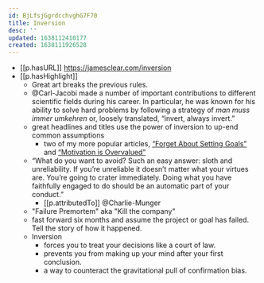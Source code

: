 ```yaml
---
id: BjLfsjGgrdcchvghG7F70
title: Inversion
desc: ''
updated: 1638112410177
created: 1638111926528
---
```




- [[p.hasURL]] https://jamesclear.com/inversion
- [[p.hasHighlight]]
  - Great art breaks the previous rules. 
  - @Carl-Jacobi made a number of important contributions to different scientific fields during his career. In particular, he was known for his ability to solve hard problems by following a strategy of _man muss immer umkehren_ or, loosely translated, “invert, always invert.” 
  - great headlines and titles use the power of inversion to up-end common assumptions
    - two of my more popular articles, [“Forget About Setting Goals”](https://jamesclear.com/goals-systems) and [“Motivation is Overvalued”](https://jamesclear.com/power-of-environment)
  - “What do you want to avoid? Such an easy answer: sloth and unreliability. If you’re unreliable it doesn’t matter what your virtues are. You’re going to crater immediately. Doing what you have faithfully engaged to do should be an automatic part of your conduct.”
    - [[p.attributedTo]] @Charlie-Munger
  - "Failure Premortem" aka "Kill the company"
  -   fast forward six months and assume the project or goal has failed. Tell the story of how it happened. 
  - Inversion 
      - forces you to treat your decisions like a court of law.
      - prevents you from making up your mind after your first conclusion.
      - a way to counteract the gravitational pull of confirmation bias.
